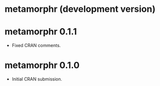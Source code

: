 # metamorphr (development version)

# metamorphr 0.1.1

* Fixed CRAN comments.

# metamorphr 0.1.0

* Initial CRAN submission.
